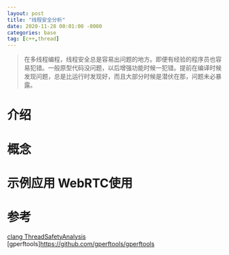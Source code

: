 ```yaml
---
layout: post
title: "线程安全分析"
date: 2020-11-28 00:01:00 -0000
categories: base
tag: [c++,thread]
---
```

>在多线程编程，线程安全总是容易出问题的地方。即便有经验的程序员也容易犯错。一般原型代码没问题，以后增强功能时候一犯错。提前在编译时候发现问题，总是比运行时发现好，而且大部分时候是潜伏在那，问题未必暴露。

介绍
=========

概念
=========


示例应用 WebRTC使用
==========


参考
=========
[clang ThreadSafetyAnalysis](https://opensource.apple.com/source/clang/clang-703.0.31/src/tools/clang/docs/ThreadSafetyAnalysis.rst.auto.html)
[gperftools]https://github.com/gperftools/gperftools